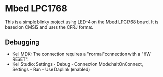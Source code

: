 # Mbed LPC1768

This is a simple blinky project using LED-4 on the [Mbed LPC1768](https://os.mbed.com/platforms/mbed-LPC1768/) board. It is based on CMSIS and uses the CPRJ format.

## Debugging

- Keil MDK: The connection requires a "normal"connection with a "HW RESET".
- Keil Studio: Settings - Debug - Connection Mode:haltOnConnect, Settings - Run - Use Daplink (enabled)